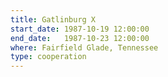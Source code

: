 ```yaml
---
title: Gatlinburg X
start_date: 1987-10-19 12:00:00
end_date:   1987-10-23 12:00:00
where: Fairfield Glade, Tennessee
type: cooperation
---
```


